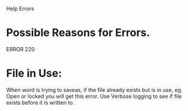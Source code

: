 Help Errors

Possible Reasons for Errors.
===========================
ERROR 220

File in Use:
============
When word is trying to saveas, if the file already exists but is in use, eg.
Open or locked you will get this error.  Use Verbose logging to see if file
exists before it is written to.

